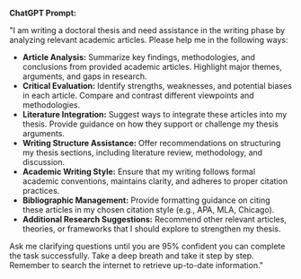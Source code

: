 **ChatGPT Prompt:**  

"I am writing a doctoral thesis and need assistance in the writing phase by analyzing relevant academic articles. Please help me in the following ways:  

- **Article Analysis:** Summarize key findings, methodologies, and conclusions from provided academic articles. Highlight major themes, arguments, and gaps in research.  
- **Critical Evaluation:** Identify strengths, weaknesses, and potential biases in each article. Compare and contrast different viewpoints and methodologies.  
- **Literature Integration:** Suggest ways to integrate these articles into my thesis. Provide guidance on how they support or challenge my thesis arguments.  
- **Writing Structure Assistance:** Offer recommendations on structuring my thesis sections, including literature review, methodology, and discussion.  
- **Academic Writing Style:** Ensure that my writing follows formal academic conventions, maintains clarity, and adheres to proper citation practices.  
- **Bibliographic Management:** Provide formatting guidance on citing these articles in my chosen citation style (e.g., APA, MLA, Chicago).  
- **Additional Research Suggestions:** Recommend other relevant articles, theories, or frameworks that I should explore to strengthen my thesis.  

Ask me clarifying questions until you are 95% confident you can complete the task successfully. Take a deep breath and take it step by step. Remember to search the internet to retrieve up-to-date information."